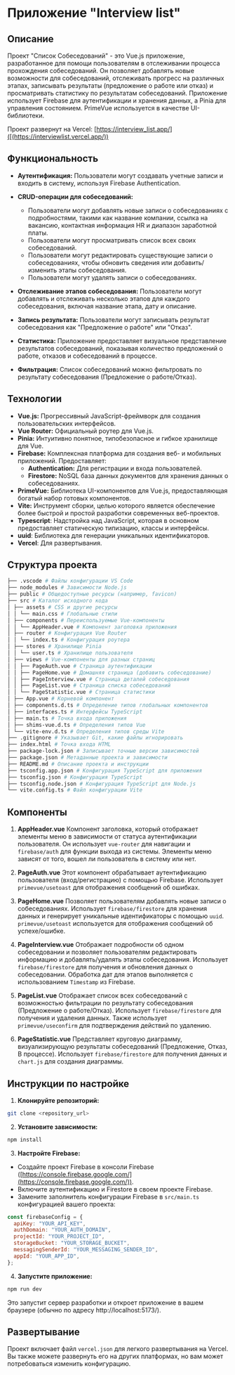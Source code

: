 # Приложение "Interview list"

## Описание

Проект "Список Собеседований" - это Vue.js приложение, разработанное для помощи пользователям в отслеживании процесса прохождения собеседований. Он позволяет добавлять новые возможности для собеседований, отслеживать прогресс на различных этапах, записывать результаты (предложение о работе или отказ) и просматривать статистику по результатам собеседований. Приложение использует Firebase для аутентификации и хранения данных, а Pinia для управления состоянием. PrimeVue используется в качестве UI-библиотеки.

Проект развернут на Vercel: [https://interview_list.app/]([(https://interviewlist.vercel.app/))

## Функциональность

- **Аутентификация:** Пользователи могут создавать учетные записи и входить в систему, используя Firebase Authentication.

- **CRUD-операции для собеседований:**

  - Пользователи могут добавлять новые записи о собеседованиях с подробностями, такими как название компании, ссылка на вакансию, контактная информация HR и диапазон заработной платы.
  - Пользователи могут просматривать список всех своих собеседований.
  - Пользователи могут редактировать существующие записи о собеседованиях, чтобы обновить сведения или добавить/изменить этапы собеседования.
  - Пользователи могут удалять записи о собеседованиях.

- **Отслеживание этапов собеседования:** Пользователи могут добавлять и отслеживать несколько этапов для каждого собеседования, включая название этапа, дату и описание.

- **Запись результата:** Пользователи могут записывать результат собеседования как "Предложение о работе" или "Отказ".

- **Статистика:** Приложение предоставляет визуальное представление результатов собеседований, показывая количество предложений о работе, отказов и собеседований в процессе.

- **Фильтрация:** Список собеседований можно фильтровать по результату собеседования (Предложение о работе/Отказ).

## Технологии

- **Vue.js:** Прогрессивный JavaScript-фреймворк для создания пользовательских интерфейсов.
- **Vue Router:** Официальный роутер для Vue.js.
- **Pinia:** Интуитивно понятное, типобезопасное и гибкое хранилище для Vue.
- **Firebase:** Комплексная платформа для создания веб- и мобильных приложений. Предоставляет:
  - **Authentication:** Для регистрации и входа пользователей.
  - **Firestore:** NoSQL база данных документов для хранения данных о собеседованиях.
- **PrimeVue:** Библиотека UI-компонентов для Vue.js, предоставляющая богатый набор готовых компонентов.
- **Vite:** Инструмент сборки, целью которого является обеспечение более быстрой и простой разработки современных веб-проектов.
- **Typescript**: Надстройка над JavaScript, которая в основном предоставляет статическую типизацию, классы и интерфейсы.
- **uuid**: Библиотека для генерации уникальных идентификаторов.
- **Vercel**: Для развертывания.

## Структура проекта

```bash
├── .vscode # Файлы конфигурации VS Code
├── node_modules # Зависимости Node.js
├── public # Общедоступные ресурсы (например, favicon)
├── src # Каталог исходного кода
│ ├── assets # CSS и другие ресурсы
│ │ └── main.css # Глобальные стили
│ ├── components # Переиспользуемые Vue-компоненты
│ │ └── AppHeader.vue # Компонент заголовка приложения
│ ├── router # Конфигурация Vue Router
│ │ └── index.ts # Конфигурация роутера
│ ├── stores # Хранилище Pinia
│ │ └── user.ts # Хранилище пользователя
│ ├── views # Vue-компоненты для разных страниц
│ │ ├── PageAuth.vue # Страница аутентификации
│ │ ├── PageHome.vue # Домашняя страница (добавить собеседование)
│ │ ├── PageInterview.vue # Страница деталей собеседования
│ │ ├── PageList.vue # Страница списка собеседований
│ │ └── PageStatistic.vue # Страница статистики
│ ├── App.vue # Корневой компонент
│ ├── components.d.ts # Определение типов глобальных компонентов
│ ├── interfaces.ts # Интерфейсы TypeScript
│ ├── main.ts # Точка входа приложения
│ ├── shims-vue.d.ts # Определения типов Vue
│ └── vite-env.d.ts # Определения типов среды Vite
├── .gitignore # Указывает Git, какие файлы игнорировать
├── index.html # Точка входа HTML
├── package-lock.json # Записывает точные версии зависимостей
├── package.json # Метаданные проекта и зависимости
├── README.md # Описание проекта и инструкции
├── tsconfig.app.json # Конфигурация TypeScript для приложения
├── tsconfig.json # Конфигурация TypeScript
├── tsconfig.node.json # Конфигурация TypeScript для Node.js
└── vite.config.ts # Файл конфигурации Vite
```

## Компоненты

1. **AppHeader.vue**
   Компонент заголовка, который отображает элементы меню в зависимости от статуса аутентификации пользователя. Он использует `vue-router` для навигации и `firebase/auth` для функции выхода из системы. Элементы меню зависят от того, вошел ли пользователь в систему или нет.

2. **PageAuth.vue**
   Этот компонент обрабатывает аутентификацию пользователя (вход/регистрацию) с помощью Firebase. Использует `primevue/usetoast` для отображения сообщений об ошибках.

3. **PageHome.vue**
   Позволяет пользователям добавлять новые записи о собеседованиях. Использует `firebase/firestore` для хранения данных и генерирует уникальные идентификаторы с помощью `uuid`. `primevue/usetoast` используется для отображения сообщений об успехе/ошибке.

4. **PageInterview.vue**
   Отображает подробности об одном собеседовании и позволяет пользователям редактировать информацию и добавлять/удалять этапы собеседования. Использует `firebase/firestore` для получения и обновления данных о собеседовании. Обработка дат для этапов выполняется с использованием `Timestamp` из Firebase.

5. **PageList.vue**
   Отображает список всех собеседований с возможностью фильтрации по результату собеседования (Предложение о работе/Отказ). Использует `firebase/firestore` для получения и удаления данных. Также использует `primevue/useconfirm` для подтверждения действий по удалению.

6. **PageStatistic.vue**
   Представляет круговую диаграмму, визуализирующую результаты собеседований (Предложение, Отказ, В процессе). Использует `firebase/firestore` для получения данных и `chart.js` для создания диаграммы.

## Инструкции по настройке

1.  **Клонируйте репозиторий:**

```bash
git clone <repository_url>
```

2.  **Установите зависимости:**

```bash
npm install
```

3.  **Настройте Firebase:**

- Создайте проект Firebase в консоли Firebase ([https://console.firebase.google.com/](https://console.firebase.google.com/)).
- Включите аутентификацию и Firestore в своем проекте Firebase.
- Замените заполнитель конфигурации Firebase в `src/main.ts` конфигурацией вашего проекта:

```javascript
const firebaseConfig = {
  apiKey: "YOUR_API_KEY",
  authDomain: "YOUR_AUTH_DOMAIN",
  projectId: "YOUR_PROJECT_ID",
  storageBucket: "YOUR_STORAGE_BUCKET",
  messagingSenderId: "YOUR_MESSAGING_SENDER_ID",
  appId: "YOUR_APP_ID",
};
```

4.  **Запустите приложение:**

```bash
npm run dev
```

Это запустит сервер разработки и откроет приложение в вашем браузере (обычно по адресу http://localhost:5173/).

## Развертывание

Проект включает файл `vercel.json` для легкого развертывания на Vercel. Вы также можете развернуть его на других платформах, но вам может потребоваться изменить конфигурацию.
